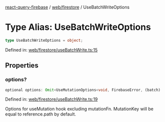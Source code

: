 [react-query-firebase](../../../modules.md) / [web/firestore](../index.md) / UseBatchWriteOptions

# Type Alias: UseBatchWriteOptions

```ts
type UseBatchWriteOptions = object;
```

Defined in: [web/firestore/useBatchWrite.ts:15](https://github.com/vpishuk/react-query-firebase/blob/47ed1ecd8b83d68dd4237e8eb73f6aa6dea2c1fa/web/firestore/useBatchWrite.ts#L15)

## Properties

### options?

```ts
optional options: Omit<UseMutationOptions<void, FirebaseError, (batch) => void | Promise<void>>, "mutationFn">;
```

Defined in: [web/firestore/useBatchWrite.ts:19](https://github.com/vpishuk/react-query-firebase/blob/47ed1ecd8b83d68dd4237e8eb73f6aa6dea2c1fa/web/firestore/useBatchWrite.ts#L19)

Options for useMutation hook excluding mutationFn. MutationKey will be equal to reference.path by default.
